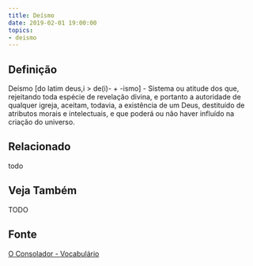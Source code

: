 ```yaml
---
title: Deísmo
date: 2019-02-01 19:00:00
topics:
- deismo
---
```


## Definição
Deísmo [do latim deus,i > de(i)- + -ismo] - Sistema ou atitude dos que,
rejeitando toda espécie de revelação divina, e portanto a autoridade de
qualquer igreja, aceitam, todavia, a existência de um Deus, destituído de
atributos morais e intelectuais, e que poderá ou não haver influído na criação
do universo.

## Relacionado
todo

## Veja Também
TODO

## Fonte
[O Consolador - Vocabulário](http://www.oconsolador.com.br/linkfixo/vocabulario/principal.html)


